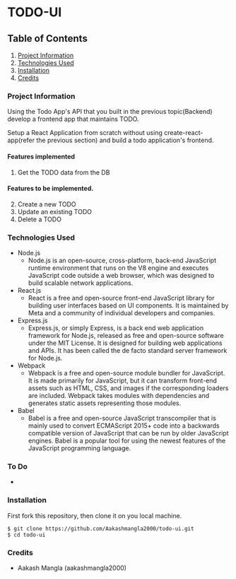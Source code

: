 # TODO-UI

## Table of Contents

1. [Project Information](#project-information)
2. [Technologies Used](#technologies)
3. [Installation](#installation)
4. [Credits](#credits)

### Project Information

Using the Todo App's API that you built in the previous topic(Backend) develop a frontend app that maintains TODO.

Setup a React Application from scratch without using create-react-app(refer the previous section) and build a todo application's frontend.

#### Features implemented

1. Get the TODO data from the DB

#### Features to be implemented.

2. Create a new TODO
3. Update an existing TODO
4. Delete a TODO

### Technologies Used

- Node.js
  - Node.js is an open-source, cross-platform, back-end JavaScript runtime environment that runs on the V8 engine and executes JavaScript code outside a web browser, which was designed to build scalable network applications.
- React.js
  - React is a free and open-source front-end JavaScript library for building user interfaces based on UI components. It is maintained by Meta and a community of individual developers and companies.
- Express.js
  - Express.js, or simply Express, is a back end web application framework for Node.js, released as free and open-source software under the MIT License. It is designed for building web applications and APIs. It has been called the de facto standard server framework for Node.js.
- Webpack
  - Webpack is a free and open-source module bundler for JavaScript. It is made primarily for JavaScript, but it can transform front-end assets such as HTML, CSS, and images if the corresponding loaders are included. Webpack takes modules with dependencies and generates static assets representing those modules.
- Babel
  - Babel is a free and open-source JavaScript transcompiler that is mainly used to convert ECMAScript 2015+ code into a backwards compatible version of JavaScript that can be run by older JavaScript engines. Babel is a popular tool for using the newest features of the JavaScript programming language.

### To Do

-

### Installation

First fork this repository, then clone it on you local machine.

```
$ git clone https://github.com/Aakashmangla2000/todo-ui.git
$ cd todo-ui
```

### Credits

- Aakash Mangla (aakashmangla2000)
